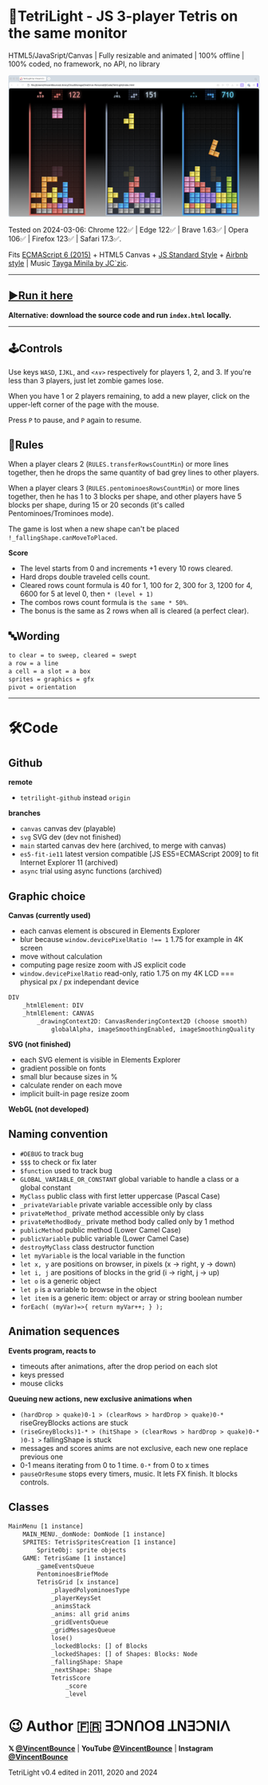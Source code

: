 # 🧱TetriLight - JS 3-player Tetris on the same monitor

HTML5/JavaSript/Canvas | Fully resizable and animated | 100% offline | 100% coded, no framework, no API, no library

![TetriLight screenshot](screenshot.png)

Tested on 2024-03-06: Chrome 122✅ | Edge 122✅ | Brave 1.63✅ | Opera 106✅ | Firefox 123✅ | Safari 17.3✅.

Fits [ECMAScript 6 (2015)](https://262.ecma-international.org/6.0/) + HTML5 Canvas + [JS Standard Style](https://standardjs.com/rules.html) + [Airbnb style](https://github.com/airbnb/javascript) | Music [Tayga Minila by JC`zic](https://soundcloud.com/jczic/tayga-minimal).

---

## [▶️Run it here](https://vincentbounce.github.io/TetriLight/)

**Alternative: download the source code and run `index.html` locally.**

---

## 🕹Controls

Use keys `WASD`, `IJKL`, and `<∧∨>` respectively for players 1, 2, and 3. If you're less than 3 players, just let zombie games lose.

When you have 1 or 2 players remaining, to add a new player, click on the upper-left corner of the page with the mouse.

Press `P` to pause, and `P` again to resume.

## 📏Rules

When a player clears 2 (`RULES.transferRowsCountMin`) or more lines together, then he drops the same quantity of bad grey lines to other players.

When a player clears 3 (`RULES.pentominoesRowsCountMin`) or more lines together, then he has 1 to 3 blocks per shape, and other players have 5 blocks per shape, during 15 or 20 seconds (it's called Pentominoes/Trominoes mode).

The game is lost when a new shape can't be placed `!_fallingShape.canMoveToPlaced`.

**Score**

- The level starts from 0 and increments +1 every 10 rows cleared.
- Hard drops double traveled cells count.
- Cleared rows count formula is 40 for 1, 100 for 2, 300 for 3, 1200 for 4, 6600 for 5 at level 0, then `* (level + 1)`
- The combos rows count formula is `the same * 50%`.
- The bonus is the same as 2 rows when all is cleared (a perfect clear).

## 🔤Wording

```
to clear = to sweep, cleared = swept
a row = a line
a cell = a slot = a box
sprites = graphics = gfx
pivot = orientation
```

---

# 🛠️Code

## Github

**remote**

- `tetrilight-github` instead `origin`

**branches**

- `canvas` canvas dev (playable)
- `svg` SVG dev (dev not finished)
- `main` started canvas dev here (archived, to merge with canvas)
- `es5-fit-ie11` latest version compatible [JS ES5=ECMAScript 2009] to fit Internet Explorer 11 (archived)
- `async` trial using async functions (archived)

## Graphic choice

**Canvas (currently used)**

- each canvas element is obscured in Elements Explorer
- blur because `window.devicePixelRatio !== 1` 1.75 for example in 4K screen
- move without calculation
- computing page resize zoom with JS explicit code
- `window.devicePixelRatio` read-only, ratio 1.75 on my 4K LCD === physical px / px independant device

```
DIV
    _htmlElement: DIV
    _htmlElement: CANVAS
        _drawingContext2D: CanvasRenderingContext2D (choose smooth)
            globalAlpha, imageSmoothingEnabled, imageSmoothingQuality
```

**SVG (not finished)**

- each SVG element is visible in Elements Explorer
- gradient possible on fonts
- small blur because sizes in %
- calculate render on each move
- implicit built-in page resize zoom

**WebGL (not developed)**

## Naming convention

- `#DEBUG` to track bug
- `$$$` to check or fix later
- `$function` used to track bug
- `GLOBAL_VARIABLE_OR_CONSTANT` global variable to handle a class or a global constant
- `MyClass` public class with first letter uppercase (Pascal Case)
- `_privateVariable` private variable accessible only by class
- `privateMethod_` private method accessible only by class
- `privateMethodBody_` private method body called only by 1 method
- `publicMethod` public method (Lower Camel Case)
- `publicVariable` public variable (Lower Camel Case)
- `destroyMyClass` class destructor function
- `let myVariable` is the local variable in the function
- `let x, y` are positions on browser, in pixels (x -> right, y -> down)
- `let i, j` are positions of blocks in the grid (i -> right, j -> up)
- `let o` is a generic object
- `let p` is a variable to browse in the object
- `let item` is a generic item: object or array or string boolean number
- `forEach( (myVar)=>{ return myVar++; } );`

## Animation sequences

**Events program, reacts to**

- timeouts after animations, after the drop period on each slot
- keys pressed
- mouse clicks

**Queuing new actions, new exclusive animations when**

- `(hardDrop > quake)0-1 > (clearRows > hardDrop > quake)0-*` riseGreyBlocks actions are stuck
- `(riseGreyBlocks)1-* > (hitShape > (clearRows > hardDrop > quake)0-* )0-1 >` fallingShape is stuck
- messages and scores anims are not exclusive, each new one replace previous one
- 0-1 means iterating from 0 to 1 time. `0-*` from 0 to x times
- `pauseOrResume` stops every timers, music. It lets FX finish. It blocks controls.

## Classes

```
MainMenu [1 instance]
    MAIN_MENU._domNode: DomNode [1 instance]
    SPRITES: TetrisSpritesCreation [1 instance]
        SpriteObj: sprite objects
    GAME: TetrisGame [1 instance]
        _gameEventsQueue
        PentominoesBriefMode
        TetrisGrid [x instance]
            _playedPolyominoesType
            _playerKeysSet
            _animsStack
            _anims: all grid anims
            _gridEventsQueue
            _gridMessagesQueue
            lose()
            _lockedBlocks: [] of Blocks
            _lockedShapes: [] of Shapes: Blocks: Node
            _fallingShape: Shape
            _nextShape: Shape
            TetrisScore
                _score
                _level
```

# 😉 Author 🇫🇷 ꓱꓛꓠꓵꓳꓭ ꓕꓠꓱꓛꓠꓲꓥ

**𝕏 [@VincentBounce](https://x.com/VincentBounce)** | **YouTube [@VincentBounce](https://www.youtube.com/@VincentBounce/)** | **Instagram [@VincentBounce](https://instagr.am/vincentbounce/)**

TetriLight v0.4 edited in 2011, 2020 and 2024
